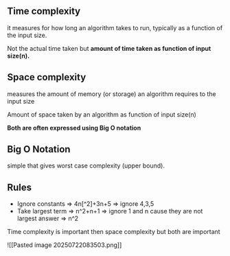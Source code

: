 ## Time complexity
   it measures for how long an algorithm takes to run, typically as a function of the input size.

Not the actual time taken but **amount of time taken as function of input size(n).**

## Space complexity
   measures the amount of memory (or storage) an algorithm requires to the input size


Amount of space taken by an algorithm as function of input size(n)


**Both are often expressed using Big O notation**




## Big O Notation
   simple that gives worst case complexity (upper bound).


## Rules
 - Ignore constants => 4n[^2]+3n+5  => ignore 4,3,5
 - Take largest term => n^2+n+1 => ignore 1 and n cause they are not largest
     answer => n^2




Time complexity is important then space complexity but both are important


 


![[Pasted image 20250722083503.png]]

